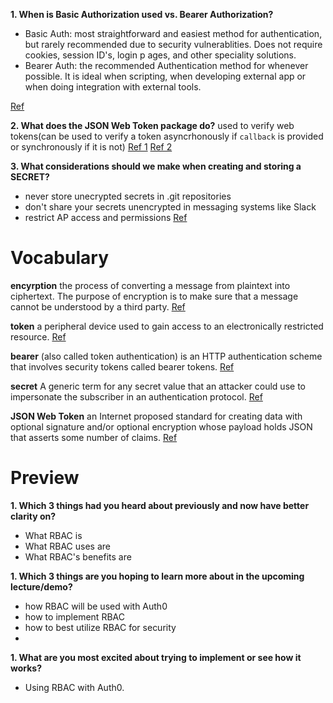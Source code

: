 **1. When is Basic Authorization used vs. Bearer Authorization?**
- Basic Auth: most straightforward and easiest method for authentication, but rarely recommended due to security vulnerablities.  Does not require cookies, session ID's, login p ages, and other speciality solutions.
- Bearer Auth: the recommended Authentication method for whenever possible. It is ideal when scripting, when developing external app or when doing integration with external tools.

[Ref](https://blog.restcase.com/4-most-used-rest-api-authentication-methods/)

**2. What does the JSON Web Token package do?**
used to verify web tokens(can be used to verify a token asyncrhonously if ```callback``` is provided or synchronously if it is not)
[Ref 1](https://medium.com/swlh/using-the-jsonwebtoken-node-package-to-verify-json-web-tokens-497ecdaba830)
[Ref 2](https://auth0.com/docs/tokens/json-web-tokens)

**3. What considerations should we make when creating and storing a SECRET?**
- never store unecrypted secrets in .git repositories
- don't share your secrets unencrypted in messaging systems like Slack
- restrict AP access and permissions
[Ref](https://blog.gitguardian.com/secrets-api-management/)

# Vocabulary

**encyrption**
the process of converting a message from plaintext into ciphertext. The purpose of encryption is to make sure that a message cannot be understood by a third party.
[Ref](https://isaaccomputerscience.org/concepts/data_encrypt_encryption)

**token**
a peripheral device used to gain access to an electronically restricted resource.
[Ref](https://en.wikipedia.org/wiki/Security_token)

**bearer**
(also called token authentication) is an HTTP authentication scheme that involves security tokens called bearer tokens. 
[Ref](https://swagger.io/docs/specification/authentication/bearer-authentication/)

**secret**
A generic term for any secret value that an attacker could use to impersonate the subscriber in an authentication protocol.
[Ref](https://csrc.nist.gov/glossary/term/Authentication_Secret)

**JSON Web Token**
an Internet proposed standard for creating data with optional signature and/or optional encryption whose payload holds JSON that asserts some number of claims. 
[Ref](https://en.wikipedia.org/wiki/JSON_Web_Token)

# Preview
**1. Which 3 things had you heard about previously and now have better clarity on?**
- What RBAC is
- What RBAC uses are
- What RBAC's benefits are

**1. Which 3 things are you hoping to learn more about in the upcoming lecture/demo?**
- how RBAC will be used with Auth0
- how to implement RBAC
- how to best utilize RBAC for security
- 
**1. What are you most excited about trying to implement or see how it works?**
- Using RBAC with Auth0.